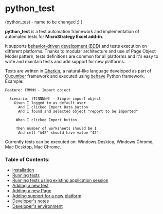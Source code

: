 # python_test
(python_test - name to be changed ;) )

**python_test** is a test automation framework and implementation of automated tests for **MicroStrategy
Excel add-in**.

It supports [behavior-driven development (BDD)](https://en.wikipedia.org/wiki/Behavior-driven_development) and tests 
execution on different platforms. Thanks to modular architecture and use of Page Object Model pattern, tests
definitions are common for all platforms and it's easy to write and maintain tests and add support for new platforms. 

Tests are written in [Gherkin](https://cucumber.io/docs/gherkin/reference/), a natural-like language developed
as part of [Cucumber](https://cucumber.io/) framework and executed using
[behave](https://behave.readthedocs.io/en/latest/) Python framework. Example:

```gherkin
Feature: FMMMM - Import object

  Scenario: [TCNNNNN] - Simple import object
    Given I logged in as default user
      And I clicked Import Data button
      And I found and selected object "report to be imported"
      
     When I clicked Import button
     
     Then number of worksheets should be 1
      And cell "A42" should have value "42"
```

Currently tests can be executed on: Windows Desktop, Windows Chrome, Mac Desktop, Mac Chrome.

### Table of Contents:

- [Installation](docs/installation.md)
- [Running tests](docs/running_tests.md)
- [Running tests using existing application session](docs/running_tests_using_existing_session.md)
- [Adding a new test](docs/development_adding_new_test.md)
- [Adding a new Page](docs/development_adding_new_page.md)
- [Adding support for a new platform](docs/development_adding_new_platform.md)
- [Developer's notes](docs/development_notes.md)
- [Developer's environment](docs/development_environment.md)
